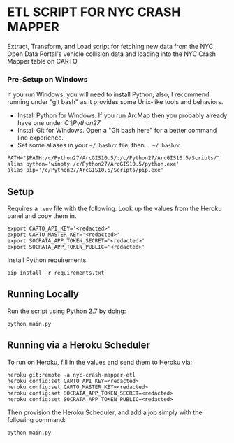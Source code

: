 # ETL SCRIPT FOR NYC CRASH MAPPER

Extract, Transform, and Load script for fetching new data from the NYC Open Data Portal's
vehicle collision data and loading into the NYC Crash Mapper table on CARTO.


### Pre-Setup on Windows

If you run Windows, you will need to install Python; also, I recommend running under "git bash" as it provides some Unix-like tools and behaviors.

* Install Python for Windows. If you run ArcMap then you probably already have one under *C:\Python27*
* Install Git for Windows. Open a "Git bash here" for a better command line experience.
* Set some aliases in your `~/.bashrc` file, then `. ~/.bashrc`
```
PATH="$PATH:/c/Python27/ArcGIS10.5/:/c/Python27/ArcGIS10.5/Scripts/"
alias python='winpty /c/Python27/ArcGIS10.5/python.exe'
alias pip='/c/Python27/ArcGIS10.5/Scripts/pip.exe'
```


## Setup

Requires a `.env` file with the following. Look up the values from the Heroku panel and copy them in.

```
export CARTO_API_KEY='<redacted>'
export CARTO_MASTER_KEY='<redacted>'
export SOCRATA_APP_TOKEN_SECRET='<redacted>'
export SOCRATA_APP_TOKEN_PUBLIC='<redacted>'
```

Install Python requirements:

```
pip install -r requirements.txt
```


## Running Locally

Run the script using Python 2.7 by doing:

```
python main.py
```


## Running via a Heroku Scheduler

To run on Heroku, fill in the values and send them to Heroku via:

```
heroku git:remote -a nyc-crash-mapper-etl
heroku config:set CARTO_API_KEY=<redacted>
heroku config:set CARTO_MASTER_KEY=<redacted>
heroku config:set SOCRATA_APP_TOKEN_SECRET=<redacted>
heroku config:set SOCRATA_APP_TOKEN_PUBLIC=<redacted>
```

Then provision the Heroku Scheduler, and add a job simply with the following command:

```
python main.py
```
